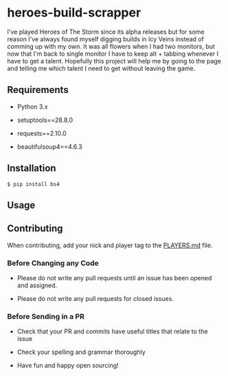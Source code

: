 heroes-build-scrapper
=====================

I've played Heroes of The Storm since its alpha releases but for some reason
I've always found myself digging builds in Icy Veins instead of comming up with
my own. It was all flowers when I had two monitors, but now that I'm back to
single monitor I have to keep alt + tabbing whenever I have to get a talent.
Hopefully this project will help me by going to the page and telling me which
talent I need to get without leaving the game.

Requirements
------------
-   Python 3.x

-   setuptools==28.8.0

-   requests==2.10.0

-   beautifulsoup4==4.6.3

Installation
------------

~~~~~~~~~~~~~~~~~~~~~~~~~~~~~~~~~~~~~~~~~~~~~~~~~~~~~~~~~~~~~~~~~~~~~~~~~~~~~~~~
$ pip install bs4
~~~~~~~~~~~~~~~~~~~~~~~~~~~~~~~~~~~~~~~~~~~~~~~~~~~~~~~~~~~~~~~~~~~~~~~~~~~~~~~~

Usage
-----

Contributing
------------

When contributing, add your nick and player tag to the [PLAYERS.md](PLAYERS.md) file. 

### Before Changing any Code

-   Please do not write any pull requests until an issue has been opened and assigned. 

-   Please do not write any pull requests for closed issues.

### Before Sending in a PR

-   Check that your PR and commits have useful titles that relate to the issue 

-   Check your spelling and grammar thoroughly

-   Have fun and happy open sourcing!
